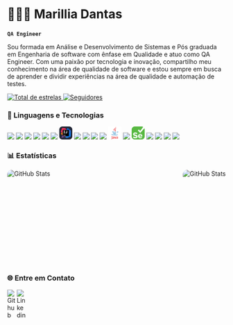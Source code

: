 #  👩🏾‍💻 Marillia Dantas

**`QA Engineer`**

Sou formada em Análise e Desenvolvimento de Sistemas e Pós graduada em Engenharia de software com ênfase em Qualidade e atuo como QA Engineer. Com uma paixão por tecnologia e inovação, compartilho meu conhecimento na área de qualidade de software e estou sempre em busca de aprender e dividir experiências na área de qualidade e automação de testes.

<p align="left">
    </a>
    <a href="https://github.com/marilliadantas?tab=repositories&sort=stargazers">
        <img 
            alt="Total de estrelas" 
            title="Total de estrelas GitHub" 
            src="https://custom-icon-badges.demolab.com/github/stars/marilliadantas?color=55960c&style=for-the-badge&labelColor=488207&logo=star&label=estrelas"
        />
    </a>
    <a href="https://github.com/marilliadantas?tab=followers">
        <img 
            alt="Seguidores" 
            title="Me siga no GitHub" 
            src="https://custom-icon-badges.demolab.com/github/followers/marilliadantas?color=236ad3&labelColor=1155ba&style=for-the-badge&logo=github&label=Seguidores&logoColor=white"
        />
    </a>
</p>

### 🤖 Linguagens e Tecnologias
<code><img height="30" src="https://cdn.jsdelivr.net/gh/devicons/devicon/icons/javascript/javascript-original.svg"></code>
<code><img height="30" src="https://cdn.jsdelivr.net/gh/devicons/devicon/icons/css3/css3-original.svg"></code>
<code><img height="30" src="https://cdn.jsdelivr.net/gh/devicons/devicon/icons/html5/html5-original.svg"></code>
<code><img height="30" src="https://icons.iconarchive.com/icons/papirus-team/papirus-apps/256/python-icon.png"></code>
<code><img height="30" src="https://www.svgrepo.com/show/184143/java.svg"></code>
<code><img height="30" src="https://cdn.jsdelivr.net/gh/devicons/devicon/icons/vscode/vscode-original.svg"></code>
<code><img height="30" src="https://raw.githubusercontent.com/tandpfun/skill-icons/59059d9d1a2c092696dc66e00931cc1181a4ce1f/icons/Idea-Dark.svg"></code>
<code><img height="30" src="https://cdn.jsdelivr.net/gh/devicons/devicon/icons/git/git-original.svg"></code>
<code><img height="30" src="https://cdn.worldvectorlogo.com/logos/postman.svg"></code>
<code><img height="30" src="https://www.svgrepo.com/show/374049/robotframework.svg"></code>
<code><img height="30" src="https://asset.brandfetch.io/idIq_kF0rb/idv3zwmSiY.jpeg"></code>
<code><img height="30" src="https://raw.githubusercontent.com/devicons/devicon/1119b9f84c0290e0f0b38982099a2bd027a48bf1/icons/java/java-original-wordmark.svg"></code>
<code><img height="30" src="https://www.svgrepo.com/show/353625/cucumber.svg"></code>
<code><img height="30" src="https://raw.githubusercontent.com/tandpfun/skill-icons/59059d9d1a2c092696dc66e00931cc1181a4ce1f/icons/Selenium.svg"></code>
<code><img height="30" src="https://junit.org/junit5/assets/img/junit5-logo.png"></code>
<code><img height="30" src="https://cdn.worldvectorlogo.com/logos/appium.svg"></code>
<code><img height="30" src="https://upload.wikimedia.org/wikipedia/commons/e/ef/K6-logo.svg"></code>
<code><img height="30" src="https://2384395183-files.gitbook.io/~/files/v0/b/gitbook-x-prod.appspot.com/o/spaces%2Fn5KVIOjVkVjYRyVWZ0yT%2Ficon%2FiWOlXXbwVTJ9BL1NdnUu%2Ficon-w-bg.svg?alt=media&token=db2884aa-e09e-4296-b8c7-ac8f1c709343"></code>

### 📊 Estatísticas
<div style="display: flex; justify-content: space-between; gap: 20px; align-items: center;">
  <img 
    alt="GitHub Stats" 
    height="200" 
    src="https://github-readme-stats.vercel.app/api?username=marilliadantas&show_icons=true&theme=tokyonight&include_all_commits=true&locale=pt-br" 
    style="border-radius: 10px;"
  />
  <img 
    alt="GitHub Stats"
    height="200"
    src="https://github-readme-stats.vercel.app/api/top-langs/?username=marilliadantas&theme=tokyonight&layout=compact&custom_title=Tecnologias&langs_count=9" 
    style="border-radius: 10px;"
  />
</div>

<br>

### 🌐 Entre em Contato
<div>
  <a href="https://github.com/marilliadantas/">
    <img align="left" alt="Github" width="22px" src="https://user-images.githubusercontent.com/50798883/196443439-71fee3b1-2665-451c-a8e0-9d322803b4f7.png" />
  </a>
  <a href="https://www.linkedin.com/in/marilliadantas/">
    <img align="left" alt="Linkedin" width="22px" src="https://cdn.jsdelivr.net/gh/devicons/devicon/icons/linkedin/linkedin-original.svg" />
  </a>
</div>
